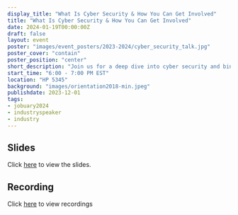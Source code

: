 ```yaml
---
display_title: "What Is Cyber Security & How You Can Get Involved"
title: "What Is Cyber Security & How You Can Get Involved"
date: 2024-01-19T00:00:00Z
draft: false
layout: event
poster: "images/event_posters/2023-2024/cyber_security_talk.jpg"
poster_cover: "contain"
poster_position: "center"
short_description: "Join us for a deep dive into cyber security and binary exploitation"
start_time: "6:00 - 7:00 PM EST"
location: "HP 5345"
background: "images/orientation2018-min.jpeg"
publishdate: 2023-12-01
tags:
- jobuary2024
- industryspeaker
- industry
---
```

## Slides
Click [here](/pdfs/2023-2024/Cybersecurity-Talk.pdf) to view the slides.

## Recording
Click [here](https://carleton-ca.zoom.us/rec/share/5shzx5rqv1ZzNPsNcMhOG_-toZ6pLH8-FUdM9yFNmWE55LGgoGfktESMgw7gdiDd.N6JZnYX-Xa3HWTnH?startTime=1705705505000) to view recordings